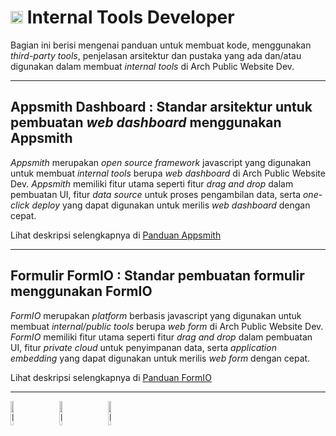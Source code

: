 # <img src="https://github.com/SP-XD/SP-XD/blob/main/images/lightning.gif?raw=true" width="20" /> Internal Tools Developer

Bagian ini berisi mengenai panduan untuk membuat kode, menggunakan *third-party tools*, penjelasan arsitektur dan pustaka yang ada dan/atau digunakan dalam membuat *internal tools* di Arch Public Website Dev.

---

## Appsmith Dashboard : Standar arsitektur untuk pembuatan *web dashboard* menggunakan Appsmith

*Appsmith* merupakan *open source framework* javascript yang digunakan untuk membuat *internal tools* berupa *web dashboard* di Arch Public Website Dev. *Appsmith* memiliki fitur utama seperti fitur *drag and drop* dalam pembuatan UI, fitur *data source* untuk proses pengambilan data, serta *one-click deploy* yang dapat digunakan untuk merilis *web dashboard* dengan cepat.

Lihat deskripsi selengkapnya di [Panduan Appsmith]()

---

## Formulir FormIO : Standar pembuatan formulir menggunakan FormIO

*FormIO* merupakan *platform* berbasis javascript yang digunakan untuk membuat *internal/public tools* berupa *web form* di Arch Public Website Dev. *FormIO* memiliki fitur utama seperti fitur *drag and drop* dalam pembuatan UI, fitur *private cloud* untuk penyimpanan data, serta *application embedding* yang dapat digunakan untuk merilis *web form* dengan cepat.

Lihat deskripsi selengkapnya di [Panduan FormIO]()

---
<img src="https://raw.githubusercontent.com/Tarikul-Islam-Anik/Animated-Fluent-Emojis/master/Emojis/Smilies/Face%20with%20Spiral%20Eyes.png" width="10%" alt="Broken system!"/>
&nbsp;&nbsp;&nbsp;&nbsp;&nbsp;
<img src="https://raw.githubusercontent.com/Tarikul-Islam-Anik/Animated-Fluent-Emojis/master/Emojis/Smilies/Relieved%20Face.png" width="10%" alt="It's working!"/>
&nbsp;&nbsp;&nbsp;&nbsp;&nbsp;
<img src="https://raw.githubusercontent.com/Tarikul-Islam-Anik/Animated-Fluent-Emojis/master/Emojis/Smilies/Astonished%20Face.png" width="10%" alt="It's working but you don't know how!"/><br>
